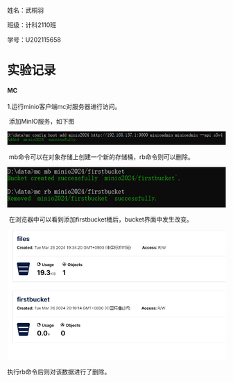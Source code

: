 姓名：武桐羽

班级：计科2110班

学号：U202115658



# 实验记录

#### MC

1.运行minio客户端mc对服务器进行访问。

​	添加MinIO服务，如下图

![](.\figure\minio3.png)

​	mb命令可以在对象存储上创建一个新的存储桶，rb命令则可以删除。

![](.\figure\minio4.png)

​	在浏览器中可以看到添加firstbucket桶后，bucket界面中发生改变。

![](.\figure\minio5.png)

执行rb命令后则对该数据进行了删除。